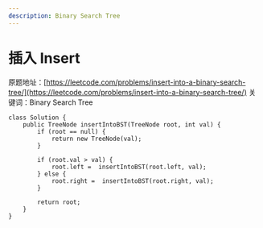 ```yaml
---
description: Binary Search Tree
---
```


# 插入 Insert

原题地址：[https://leetcode.com/problems/insert-into-a-binary-search-tree/](https://leetcode.com/problems/insert-into-a-binary-search-tree/) 关键词：Binary Search Tree



```text
class Solution {
    public TreeNode insertIntoBST(TreeNode root, int val) {
        if (root == null) {
            return new TreeNode(val);
        }
        
        if (root.val > val) {
            root.left =  insertIntoBST(root.left, val);
        } else {
            root.right =  insertIntoBST(root.right, val);
        }
        
        return root;
    }
}
```

